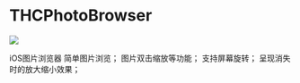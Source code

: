 # THCPhotoBrowser

![](http://www.thinkcode.cn/github/thcphotobrowser.gif)

iOS图片浏览器
简单图片浏览；
图片双击缩放等功能；
支持屏幕旋转；
呈现消失时的放大缩小效果；
